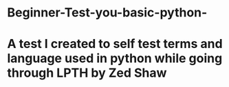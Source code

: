 # Beginner-Test-you-basic-python-

# A test I created to self test terms and language used in python while going through LPTH by Zed Shaw
